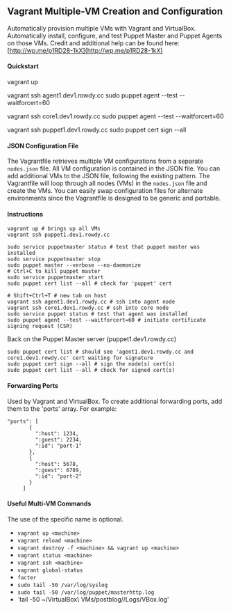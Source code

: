 ## Vagrant Multiple-VM Creation and Configuration
Automatically provision multiple VMs with Vagrant and VirtualBox. Automatically install, configure, and test
Puppet Master and Puppet Agents on those VMs. Credit and additional help can be found here:
[http://wp.me/p1RD28-1kX](http://wp.me/p1RD28-1kX)
 
#### Quickstart 
vagrant up 
 
vagrant ssh agent1.dev1.rowdy.cc 
sudo puppet agent --test --waitforcert=60 
 
vagrant ssh core1.dev1.rowdy.cc 
sudo puppet agent --test --waitforcert=60 
 
vagrant ssh puppet1.dev1.rowdy.cc 
sudo puppet cert sign --all 
 
#### JSON Configuration File
The Vagrantfile retrieves multiple VM configurations from a separate `nodes.json` file. All VM configuration is
contained in the JSON file. You can add additional VMs to the JSON file, following the existing pattern. The
Vagrantfile will loop through all nodes (VMs) in the `nodes.json` file and create the VMs. You can easily swap
configuration files for alternate environments since the Vagrantfile is designed to be generic and portable.
 
 
#### Instructions
```
vagrant up # brings up all VMs
vagrant ssh puppet1.dev1.rowdy.cc

sudo service puppetmaster status # test that puppet master was installed
sudo service puppetmaster stop
sudo puppet master --verbose --no-daemonize
# Ctrl+C to kill puppet master
sudo service puppetmaster start
sudo puppet cert list --all # check for 'puppet' cert

# Shift+Ctrl+T # new tab on host
vagrant ssh agent1.dev1.rowdy.cc # ssh into agent node
vagrant ssh core1.dev1.rowdy.cc # ssh into core node
sudo service puppet status # test that agent was installed
sudo puppet agent --test --waitforcert=60 # initiate certificate signing request (CSR)
```
Back on the Puppet Master server (puppet1.dev1.rowdy.cc)
```
sudo puppet cert list # should see 'agent1.dev1.rowdy.cc and core1.dev1.rowdy.cc' cert waiting for signature
sudo puppet cert sign --all # sign the node(s) cert(s)
sudo puppet cert list --all # check for signed cert(s)
```
#### Forwarding Ports
Used by Vagrant and VirtualBox. To create additional forwarding ports, add them to the 'ports' array. For example:
 ```
 "ports": [
        {
          ":host": 1234,
          ":guest": 2234,
          ":id": "port-1"
        },
        {
          ":host": 5678,
          ":guest": 6789,
          ":id": "port-2"
        }
      ]
```
#### Useful Multi-VM Commands
The use of the specific <machine> name is optional.
* `vagrant up <machine>`
* `vagrant reload <machine>`
* `vagrant destroy -f <machine> && vagrant up <machine>`
* `vagrant status <machine>`
* `vagrant ssh <machine>`
* `vagrant global-status`
* `facter`
* `sudo tail -50 /var/log/syslog`
* `sudo tail -50 /var/log/puppet/masterhttp.log`
* `tail -50 ~/VirtualBox\ VMs/postblog/<machine>/Logs/VBox.log'